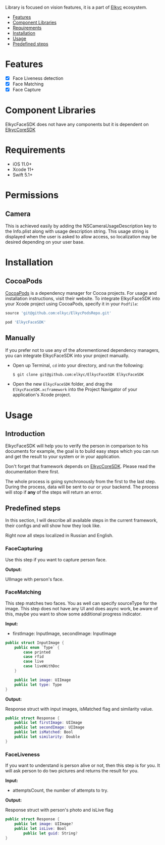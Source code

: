 Library is focused on vision features, it is a part of [Elkyc](https://elkyc.com) ecosystem.

- [Features](#features)
- [Component Libraries](#component-libraries)
- [Requirements](#requirements)
- [Installation](#installation)
- [Usage](#usage)
- [Predefined steps](#predefined-steps)

# Features
- [x] Face Liveness detection
- [x] Face Matching
- [x] Face Capture

# Component Libraries
ElkycFaceSDK does not have any components but it is dependent on [ElkycCoreSDK](https://github.com/elkyc/ElkycCoreSDK)

# Requirements

- iOS 11.0+ 
- Xcode 11+
- Swift 5.1+

# Permissions
## Camera

This is achieved easily by adding the NSCameraUsageDescription key to the Info.plist along with usage description string. This usage string is displayed when the user is asked to allow access, so localization may be desired depending on your user base.

# Installation
## CocoaPods

[CocoaPods](https://cocoapods.org) is a dependency manager for Cocoa projects. For usage and installation instructions, visit their website. To integrate ElkycFaceSDK into your Xcode project using CocoaPods, specify it in your `Podfile`:

```ruby
source 'git@github.com:elkyc/ElkycPodsRepo.git'

pod 'ElkycFaceSDK'
```
## Manually

If you prefer not to use any of the aforementioned dependency managers, you can integrate ElkycFaceSDK into your project manually.

- Open up Terminal, `cd` into your directory, and run the following:

  ```bash
  $ git clone git@github.com:elkyc/ElkycFaceSDK ElkycFaceSDK
  ```
- Open the new `ElkycFaceSDK` folder, and drag the `ElkycFaceSDK.xcframework` into the Project Navigator of your application's Xcode project.

# Usage
## Introduction
ElkycFaceSDK will help you to verify the person in comparison to his documents for example, the goal is to build easy steps which you can run and get the result to your system or in your application.

Don't forget that framework depends on [ElkycCoreSDK](https://github.com/elkyc/ElkycCoreSDK). Please read the documentation there first.

The whole process is going synchronously from the first to the last step. During the process, data will be sent to our or your backend. The process will stop if **any** of the steps will return an error.

## Predefined steps
In this section, I will describe all available steps in the current framework, their configs and will show how they look like. 

Right now all steps localized in Russian and English.

### FaceCapturing
Use this step if you want to capture person face.

**Output:**

UIImage with person's face.

### FaceMatching
This step matches two faces. You as well can specify sourceType for the image. This step does not have any UI and does async work, be aware of this, maybe you want to show some additional progress indicator.

**Input:**

- firstImage: InputImage, secondImage: InputImage

```swift
public struct InputImage {
	public enum `Type` {
		case printed
		case rfid
		case live
		case liveWithDoc
	}

	public let image: UIImage
	public let type: Type
}
```

**Output:**

Response struct with input images, isMatched flag and similarity value.

```swift
public struct Response {
	public let firstImage: UIImage
	public let secondImage: UIImage
	public let isMatched: Bool
	public let similarity: Double
}
```

### FaceLiveness
If you want to understand is person alive or not, then this step is for you. It will ask person to do two pictures and returns the result for you.

**Input:**

- attemptsCount, the number of attempts to try.

**Output:**

Response struct with person's photo and isLive flag

```swift
public struct Response {
	public let image: UIImage?
	public let isLive: Bool
        public let guid: String?
}
```
